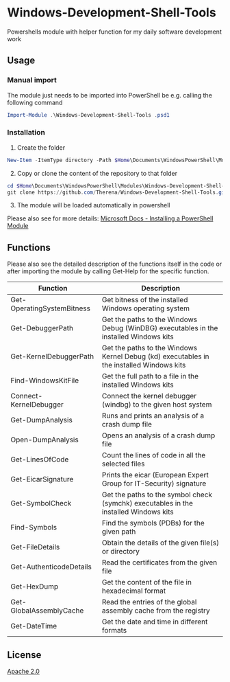 # Windows-Development-Shell-Tools 

Powershells module with helper function for my daily software development work

## Usage

### Manual import
The module just needs to be imported into PowerShell be e.g. calling the following command
```powershell
Import-Module .\Windows-Development-Shell-Tools .psd1
```

### Installation

1) Create the folder
```powershell
New-Item -ItemType directory -Path $Home\Documents\WindowsPowerShell\Modules\Windows-Development-Shell-Tools 
```
2) Copy or clone the content of the repository to that folder
```powershell
cd $Home\Documents\WindowsPowerShell\Modules\Windows-Development-Shell-Tools
git clone https://github.com/Therena/Windows-Development-Shell-Tools.git .
```
3) The module will be loaded automatically in powershell

Please also see for more details:
[Microsoft Docs - Installing a PowerShell Module](https://docs.microsoft.com/en-us/powershell/developer/module/installing-a-powershell-module)

## Functions

Please also see the detailed description of the functions itself in the code or after importing 
the module by calling Get-Help for the specific function.

| Function  | Description  |
|-----------|--------------|
| Get-OperatingSystemBitness | Get bitness of the installed Windows operating system |
| Get-DebuggerPath | Get the paths to the Windows Debug (WinDBG) executables in the installed Windows kits |
| Get-KernelDebuggerPath | Get the paths to the Windows Kernel Debug (kd) executables in the installed Windows kits |
| Find-WindowsKitFile | Get the full path to a file in the installed Windows kits |
| Connect-KernelDebugger | Connect the kernel debugger (windbg) to the given host system |
| Get-DumpAnalysis | Runs and prints an analysis of a crash dump file |
| Open-DumpAnalysis | Opens an analysis of a crash dump file |
| Get-LinesOfCode | Count the lines of code in all the selected files |
| Get-EicarSignature | Prints the eicar (European Expert Group for IT-Security) signature |
| Get-SymbolCheck | Get the paths to the symbol check (symchk) executables in the installed Windows kits |
| Find-Symbols | Find the symbols (PDBs) for the given path |
| Get-FileDetails | Obtain the details of the given file(s) or directory |
| Get-AuthenticodeDetails | Read the certificates from the given file |
| Get-HexDump | Get the content of the file in hexadecimal format |
| Get-GlobalAssemblyCache | Read the entries of the global assembly cache from the registry |
| Get-DateTime | Get the date and time in different formats |

## License

[Apache 2.0](https://github.com/Therena/Windows-Development-Shell-Tools/blob/master/LICENSE)
